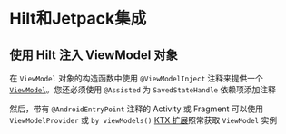 # Hilt和Jetpack集成

## 使用 Hilt 注入 ViewModel 对象

在 `ViewModel` 对象的构造函数中使用 `@ViewModelInject` 注释来提供一个 [`ViewModel`](https://developer.android.com/topic/libraries/architecture/viewmodel?hl=zh-cn)。您还必须使用 `@Assisted` 为 `SavedStateHandle` 依赖项添加注释

然后，带有 `@AndroidEntryPoint` 注释的 Activity 或 Fragment 可以使用 `ViewModelProvider` 或 `by viewModels()` [KTX 扩展](https://developer.android.com/kotlin/ktx?hl=zh-cn)照常获取 `ViewModel` 实例